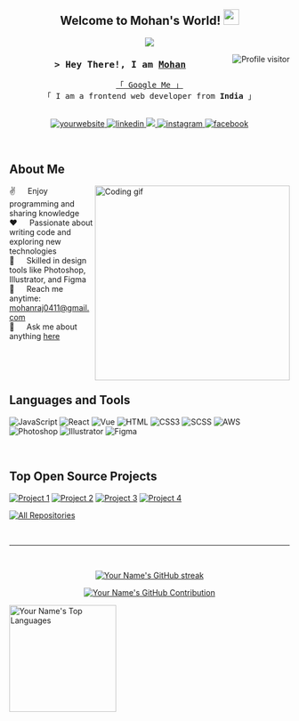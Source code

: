 <h2 align="center">
  Welcome to Mohan's World!
  <img src="https://media.giphy.com/media/hvRJCLFzcasrR4ia7z/giphy.gif" width="28">
</h2>

<p align="center">
  <a href="https://github.com/mohanraj041188"><img src="https://readme-typing-svg.herokuapp.com/?lines=Frontend%20Developer;React%20%7C%20Vue%20Specialist;JavaScript%20Enthusiast;AWS%20Certified;Design%20Expert;Always%20Learning%20New%20Things&center=true&width=480&height=45"></a>
</p>

<a href="https://komarev.com/ghpvc/?username=mohanraj041188">
  <img align="right" src="https://komarev.com/ghpvc/?username=mohanraj041188&label=Visitors&color=0e75b6&style=flat" alt="Profile visitor" />
</a>

<!-- [![wakatime](https://wakatime.com/badge/user/yourwakatimeid.svg)](https://wakatime.com/@yourwakatimeid) -->

<h3 align="center">
  <samp>&gt; Hey There!, I am
    <b><a target="_blank" href="https://yourwebsite.com">Mohan</a></b>
  </samp>
</h3>

<p align="center"> 
  <samp>
    <a href="https://www.google.com/search?q=mohan+raj+0411">「 Google Me 」</a>
    <br>
    「 I am a frontend web developer from <b>India</b> 」
    <br>
    <br>
  </samp>
</p>

<p align="center">
 <a href="https://yourwebsite.com" target="blank">
  <img src="https://img.shields.io/badge/Website-DC143C?style=for-the-badge&logo=medium&logoColor=white" alt="yourwebsite" />
 </a>
 <a href="https://linkedin.com/in/mohanraj0411" target="_blank">
  <img src="https://img.shields.io/badge/LinkedIn-0077B5?style=for-the-badge&logo=linkedin&logoColor=white" alt="linkedin"/>
 </a>
 <a href="https://twitter.com/mohanraj0411" target="_blank">
  <img src="https://img.shields.io/badge/Twitter-1DA1F2?style=for-the-badge&logo=twitter&logoColor=white" />
 </a>
 <a href="https://instagram.com/mohanraj0411" target="_blank">
  <img src="https://img.shields.io/badge/Instagram-fe4164?style=for-the-badge&logo=instagram&logoColor=white" alt="instagram" />
 </a> 
 <a href="https://facebook.com/mohanraj0411" target="_blank">
  <img src="https://img.shields.io/badge/Facebook-20BEFF?&style=for-the-badge&logo=facebook&logoColor=white" alt="facebook" />
  </a> 
</p>

<br />

## About Me

<p>
 <img align="right" width="350" src="https://user-images.githubusercontent.com/69011963/137184767-79a13ec7-1bb3-4341-a6da-3a149c9c159a.gif" alt="Coding gif" />
  
 ✌️ &emsp; Enjoy programming and sharing knowledge<br/>
 ❤️ &emsp; Passionate about writing code and exploring new technologies<br/>
 🎨 &emsp; Skilled in design tools like Photoshop, Illustrator, and Figma<br/>
 📧 &emsp; Reach me anytime: mohanraj0411@gmail.com<br/>
 💬 &emsp; Ask me about anything [here](https://github.com/mohanraj041188/mohanraj041188/issues)

</p>

<br/>
<br/>
<br/>

## Languages and Tools

![JavaScript](https://img.shields.io/badge/JavaScript-F0DB4F?style=for-the-badge&labelColor=black&logo=javascript&logoColor=F0DB4F)
![React](https://img.shields.io/badge/-React-61DBFB?style=for-the-badge&labelColor=black&logo=react&logoColor=61DBFB)
![Vue](https://img.shields.io/badge/Vue.js-35495E?style=for-the-badge&logo=vue.js&logoColor=4FC08D)
![HTML](https://img.shields.io/badge/HTML5-E34F26?style=for-the-badge&logo=html5&logoColor=white)
![CSS3](https://img.shields.io/badge/CSS3-1572B6?style=for-the-badge&logo=css3&logoColor=white)
![SCSS](https://img.shields.io/badge/Sass-CC6699?style=for-the-badge&logo=sass&logoColor=white)
![AWS](https://img.shields.io/badge/AWS-232F3E?style=for-the-badge&logo=amazon-aws&logoColor=white)
![Photoshop](https://img.shields.io/badge/Photoshop-31A8FF?style=for-the-badge&logo=adobe-photoshop&logoColor=white)
![Illustrator](https://img.shields.io/badge/Illustrator-FF9A00?style=for-the-badge&logo=adobe-illustrator&logoColor=white)
![Figma](https://img.shields.io/badge/Figma-F24E1E?style=for-the-badge&logo=figma&logoColor=white)

<br/>

## Top Open Source Projects

[![Project 1](https://github-readme-stats.vercel.app/api/pin/?username=mohanraj041188&repo=project1&border_color=7F3FBF&bg_color=0D1117&title_color=C9D1D9&text_color=8B949E&icon_color=7F3FBF)](https://github.com/mohanraj0411/project1)
[![Project 2](https://github-readme-stats.vercel.app/api/pin/?username=mohanraj041188&repo=project2&border_color=7F3FBF&bg_color=0D1117&title_color=C9D1D9&text_color=8B949E&icon_color=7F3FBF)](https://github.com/mohanraj0411/project2)
[![Project 3](https://github-readme-stats.vercel.app/api/pin/?username=mohanraj041188&repo=project3&border_color=7F3FBF&bg_color=0D1117&title_color=C9D1D9&text_color=8B949E&icon_color=7F3FBF)](https://github.com/mohanraj0411/project3)
[![Project 4](https://github-readme-stats.vercel.app/api/pin/?username=mohanraj041188&repo=project4&border_color=7F3FBF&bg_color=0D1117&title_color=C9D1D9&text_color=8B949E&icon_color=7F3FBF)](https://github.com/mohanraj0411/project4)

<p align="left">
  <a href="https://github.com/mohanraj041188?tab=repositories" target="_blank"><img alt="All Repositories" title="All Repositories" src="https://img.shields.io/badge/-All%20Repos-2962FF?style=for-the-badge&logo=koding&logoColor=white"/></a>
</p>

<br/>
<hr/>
<br/>

<p align="center">
  <a href="https://github.com/mohanraj041188">
    <img src="https://github-readme-streak-stats.herokuapp.com/?user=mohanraj041188&theme=radical&border=7F3FBF&background=0D1117" alt="Your Name's GitHub streak"/>
  </a>
</p>

<p align="center">
  <a href="https://github.com/mohanraj041188">
    <img src="https://github-profile-summary-cards.vercel.app/api/cards/profile-details?username=mohanraj041188&theme=radical" alt="Your Name's GitHub Contribution"/>
  </a>
</p>

<a> 
  <!-- <a href="https://github.com/mohanraj041188"><img alt="Your Name's Github Stats" src="https://denvercoder1-github-readme-stats.vercel.app/api?username=mohanraj041188&show_icons=true&count_private=true&theme=react&border_color=7F3FBF&bg_color=0D1117&title_color=F85D7F&icon_color=F8D866" height="192px" width="49.5%"/></a> -->
  <a href="https://github.com/mohanraj041188"><img alt="Your Name's Top Languages" src="https://denvercoder1-github-readme-stats.vercel.app/api/top-langs/?username=mohanraj041188&langs_count=8&layout=compact&theme=react&border_color=7F3FBF&bg_color=0D1117&title_color=F85D7F&icon_color=F8D866" height="192px"/></a>
  <br/>
</a>

<!-- ![Your Name's Graph](https://github-readme-activity-graph.vercel.app/graph?username=mohanraj041188&custom_title=Your%20Name's%20GitHub%20Activity%20Graph&bg_color=0D1117&color=7F3FBF&line=7F3FBF&point=7F3FBF&area_color=FFFFFF&title_color=FFFFFF&area=true) -->
